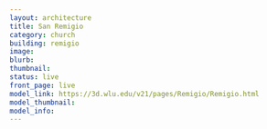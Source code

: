 ```yaml
---
layout: architecture
title: San Remigio
category: church
building: remigio	
image: 
blurb: 
thumbnail: 
status: live
front_page: live
model_link: https://3d.wlu.edu/v21/pages/Remigio/Remigio.html
model_thumbnail:
model_info: 
---
```

